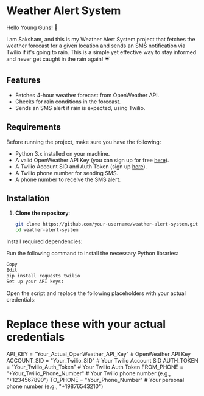 # Weather Alert System

Hello Young Guns! 👋

I am Saksham, and this is my Weather Alert System project that fetches the weather forecast for a given location and sends an SMS notification via Twilio if it's going to rain. This is a simple yet effective way to stay informed and never get caught in the rain again! ☔

## Features

- Fetches 4-hour weather forecast from OpenWeather API.
- Checks for rain conditions in the forecast.
- Sends an SMS alert if rain is expected, using Twilio.

## Requirements

Before running the project, make sure you have the following:

- Python 3.x installed on your machine.
- A valid OpenWeather API Key (you can sign up for free [here](https://openweathermap.org/)).
- A Twilio Account SID and Auth Token (sign up [here](https://www.twilio.com/)).
- A Twilio phone number for sending SMS.
- A phone number to receive the SMS alert.

## Installation

1. **Clone the repository**:

   ```bash
   git clone https://github.com/your-username/weather-alert-system.git
   cd weather-alert-system
   ```
Install required dependencies:

Run the following command to install the necessary Python libraries:

```bash
Copy
Edit
pip install requests twilio
Set up your API keys:
```
Open the script and replace the following placeholders with your actual credentials:

# Replace these with your actual credentials

API_KEY = "Your_Actual_OpenWeather_API_Key"  # OpenWeather API Key
ACCOUNT_SID = "Your_Twilio_SID"  # Your Twilio Account SID
AUTH_TOKEN = "Your_Twilio_Auth_Token"  # Your Twilio Auth Token
FROM_PHONE = "+Your_Twilio_Phone_Number"  # Your Twilio phone number (e.g., "+1234567890")
TO_PHONE = "Your_Phone_Number"  # Your personal phone number (e.g., "+19876543210")
